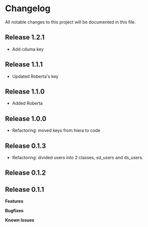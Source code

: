 # Changelog

All notable changes to this project will be documented in this file.

## Release 1.2.1
- Add cduma key

## Release 1.1.1
- Updated Roberta's key

## Release 1.1.0
- Added Roberta

## Release 1.0.0
- Refactoring: moved keys from hiera to code

## Release 0.1.3
- Refactoring: divided users into 2 classes, sd_users and ds_users.

## Release 0.1.2

## Release 0.1.1

**Features**

**Bugfixes**

**Known Issues**
